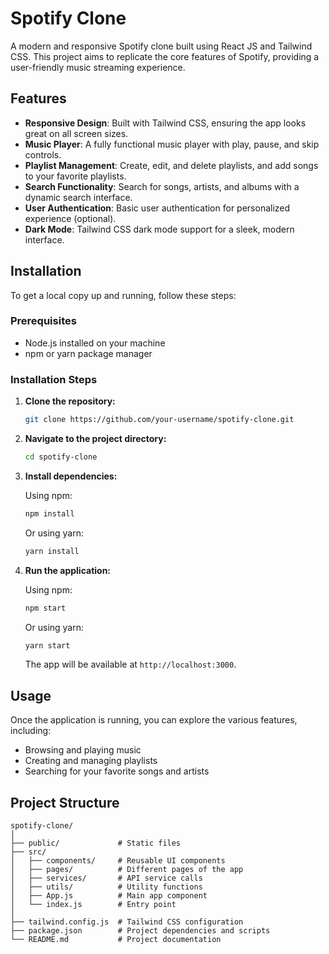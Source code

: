 # Spotify Clone

A modern and responsive Spotify clone built using React JS and Tailwind CSS. This project aims to replicate the core features of Spotify, providing a user-friendly music streaming experience.

## Features

- **Responsive Design**: Built with Tailwind CSS, ensuring the app looks great on all screen sizes.
- **Music Player**: A fully functional music player with play, pause, and skip controls.
- **Playlist Management**: Create, edit, and delete playlists, and add songs to your favorite playlists.
- **Search Functionality**: Search for songs, artists, and albums with a dynamic search interface.
- **User Authentication**: Basic user authentication for personalized experience (optional).
- **Dark Mode**: Tailwind CSS dark mode support for a sleek, modern interface.

## Installation

To get a local copy up and running, follow these steps:

### Prerequisites

- Node.js installed on your machine
- npm or yarn package manager

### Installation Steps

1. **Clone the repository:**

    ```bash
    git clone https://github.com/your-username/spotify-clone.git
    ```

2. **Navigate to the project directory:**

    ```bash
    cd spotify-clone
    ```

3. **Install dependencies:**

    Using npm:

    ```bash
    npm install
    ```

    Or using yarn:

    ```bash
    yarn install
    ```

4. **Run the application:**

    Using npm:

    ```bash
    npm start
    ```

    Or using yarn:

    ```bash
    yarn start
    ```

    The app will be available at `http://localhost:3000`.

## Usage

Once the application is running, you can explore the various features, including:

- Browsing and playing music
- Creating and managing playlists
- Searching for your favorite songs and artists

## Project Structure

```plaintext
spotify-clone/
│
├── public/             # Static files
├── src/
│   ├── components/     # Reusable UI components
│   ├── pages/          # Different pages of the app
│   ├── services/       # API service calls
│   ├── utils/          # Utility functions
│   ├── App.js          # Main app component
│   └── index.js        # Entry point
│
├── tailwind.config.js  # Tailwind CSS configuration
├── package.json        # Project dependencies and scripts
└── README.md           # Project documentation
